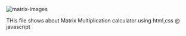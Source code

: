 ![matrix-images](https://github.com/Abil1595/Matrix-Multiplication/assets/98805202/a7c47b61-aaf1-478e-8522-ee9d1bbea8a1)


THis file shows about Matrix Multiplication calculator using html,css @ javascript

